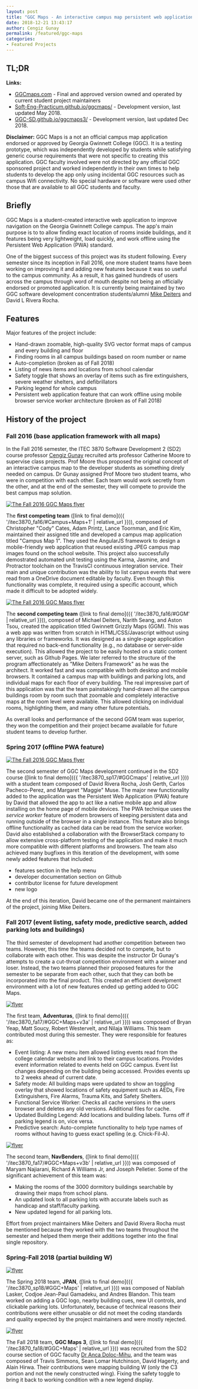 ```yaml
---
layout: post
title: "GGC Maps - An interactive campus map persistent web application"
date: 2018-12-21 13:43:17
author: Cengiz Gunay
permalink: /featured/ggc-maps
categories:
- Featured Projects
---
```


<h2 class="project-title">TL;DR</h2>

**Links:**

- [GGCmaps.com](http://ggcmaps.com) - Final and approved version owned and operated by current student project maintainers
- [Soft-Eng-Practicum.github.io/ggcmaps/](https://soft-eng-practicum.github.io/ggcmaps/) - Development version, last updated May 2018.
- [GGC-SD.github.io/ggcmaps3/](https://ggc-sd.github.io/ggcmaps3/) - Development version, last updated Dec 2018.

**Disclaimer:** GGC Maps is a not an official campus map application
endorsed or approved by Georgia Gwinnett College (GGC). It is a
testing prototype, which was independently developed by students while
satisfying generic course requirements that were not specific to
creating this application. GGC faculty involved were not directed by
any official GGC sponsored project and worked independently in their
own times to help students to develop the app only using incidental
GGC resources such as campus Wifi connectivity. No special hardware or
software were used other those that are available to all GGC students
and faculty.

<h2 class="project-title">Briefly</h2>

GGC Maps is a student-created interactive web application to improve
navigation on the Georgia Gwinnett College campus. The app's main
purpose is to to allow finding exact location of rooms inside
buildings, and it features being very lightweight, load quickly, and
work offline using the Persistent Web Application (PWA) standard.

One of the biggest success of this project was its student
following. Every semester since its inception in Fall 2016, one more
student teams have been working on improving it and adding new
features because it was so useful to the campus community. As a
result, it has gained hundreds of users across the campus through word
of mouth despite not being an officially endorsed or promoted
application. It is currently being maintained by two GGC software
development concentration
students/alumni [Mike Deiters](http://deiters.me) and David
L Rivera Rocha.

<h2 class="project-title">Features</h2>

Major features of the project include:

- Hand-drawn zoomable, high-quality SVG vector format maps of campus
  and every building and floor
- Finding rooms in all campus buildings based on room number or name 
- Auto-completion (broken as of Fall 2018)
- Listing of news items and locations from school calendar
- Safety toggle that shows an overlay of items such as fire
  extinguishers, severe weather shelters, and defibrillators
- Parking legend for whole campus
- Persistent web application feature that can work offline using
  mobile browser service worker architecture (broken as of Fall 2018)

<h2 class="project-title">History of the project</h2>

<h3 class="project-title">Fall 2016 (base application framework with all maps)</h3>

In the Fall 2016 semester, the ITEC 3870 Software Development 2 (SD2)
course professor 
[Cengiz Gunay](http://www.ggc.edu/about-ggc/directory/cengiz-gunay)
recruited arts professor Catherine Moore to supervise class
projects. Prof Moore thus proposed the original concept of an
interactive campus map to the developer students as something direly
needed on campus. Dr Gunay assigned Prof Moore two student teams, who
were in competition with each other. Each team would work secretly
from the other, and at the end of the semester, they will compete to
provide the best campus map solution.

<a id="lightgallery" 
	href="{{ '/itec3870_fa16/images/flyer-campusmaps1.png' | relative_url }}">
<img class="logo-thumb" title="The Fall 2016 GGC Maps flyer" 
	src="{{ '/itec3870_fa16/images/thumb-flyer-campusmaps1.png' | relative_url }}"/></a>

The **first competing team**
([link to final demo]({{ '/itec3870_fa16/#Campus+Maps+1' | relative_url }})),
composed of Christopher "Cody" Cates, Adam Printz, Lance Toornman, and
Eric Kim, maintained their assigned title and developed a campus map
application titled "Campus Map 1". They used the AngularJS framework
to design a mobile-friendly web application that reused existing JPEG
campus map images found on the school website. This project also
successfully demostrated automated unit testing using the Karma,
Jasmine, and Protractor toolchain on the TravisCI continuous
integration service. Their main and unique contribution was the
ability to list campus events that were read from a OneDrive document
editable by faculty. Even though this functionality was complete, it
required using a specific account, which made it difficult to be
adopted widely.

<a id="lightgallery" href="{{ '/itec3870_fa16/images/flyer-GGM.png' | relative_url }}">
<img class="logo-thumb" title="The Fall 2016 GGC Maps flyer" 
	src="{{ '/itec3870_fa16/images/thumb-flyer-GGM.png' | relative_url }}"/></a>

The **second competing team**
([link to final demo]({{ '/itec3870_fa16/#GGM' | relative_url }})), composed
of Michael Deiters, Narith Seang, and Aston Tsou, created the
application titled Gwinnett Grizzly Maps (GGM). This was a web app was
written from scratch in HTML/CSS/Javascript without using any
libraries or frameworks. It was designed as a single-page application
that required no back-end functionality (e.g., no database or
server-side execution). This allowed the project to be easily hosted
on a static content server, such as Github Pages. We later referred to
the structure of the program affectionately as "Mike Deiters
Framework" as he was the architect. It worked fast and was compatible
with both desktop and mobile browsers. It contained a campus map with
buildings and parking lots, and individual maps for each floor of
every building. The real impressive part of this application was that
the team painstakingly hand-drawn all the campus buildings room by
room such that zoomable and completely interactive maps at the room
level were available. This allowed clicking on individual rooms,
highlighting them, and many other future potentials.

As overall looks and performance of the second GGM team was superior,
they won the competition and their project became available for future
student teams to develop further.

<h3 class="project-title">Spring 2017 (offline PWA feature) </h3>

<a id="lightgallery" 
	href="{{ '/itec3870_sp17/images/flyer-ggcmaps.png' | relative_url }}">
<img class="logo-thumb" title="The Fall 2016 GGC Maps flyer" 
	src="{{ '/itec3870_sp17/images/thumb-flyer-ggcmaps.png' | relative_url }}"/></a>

The second semester of GGC Maps development continued in the SD2
course
([link to final demo]({{ '/itec3870_sp17/#GGCmaps' | relative_url }})) with
a student team composed of David Rivera Rocha, Josh Gerth, Carlos
Pacheco-Perez, and Margaret "Maggie" Muse. The major new functionality
added to the application was the Persistent Web Application (PWA)
feature by David that allowed the app to act like a native mobile app
and allow installing on the home page of mobile devices. The PWA
technique uses the _service worker_ feature of modern browsers of
keeping persistent data and running outside of the browser in a single
instance. This feature also brings offline functionality as cached
data can be read from the service worker. David also established a
collaboration with the BrowserStack company to allow extensive
cross-platform testing of the application and make it much more
compatible with different platforms and browsers. The team also
achieved many bugfixes in this iteration of the development, with some
newly added features that included:

- features section in the help menu
- developer documentation section on Github
- contributor license for future development
- new logo

At the end of this iteration, David became one of the permanent
maintainers of the project, joining Mike Deiters.

<h3 class="project-title">Fall 2017 (event listing, safety mode, predictive search, added parking lots and buildings) </h3>

The third semester of development had another competition between two
teams. However, this time the teams decided not to compete, but to
collaborate with each other. This was despite the instructor Dr
Gunay's attempts to create a cut-throat competition environment with a
winner and loser. Instead, the two teams planned their proposed
features for the semester to be separate from each other, such that
they can both be incorporated into the final product. This created an
efficient develpment environment with a lot of new features ended up
getting added to GGC Maps.

<a id="lightgallery" 
	href="{{ '/itec3870_fa17/images/flyer-ggcmaps-adventuras-new.jpg' | relative_url }}">
<img class="logo-thumb" title="flyer" 
	src="{{ '/itec3870_fa17/images/thumb-flyer-ggcmaps-adventuras-new.jpg' | relative_url }}"/></a>

The first team, **Adventuras**,
([link to final demo]({{ '/itec3870_fa17/#GGC+Maps+v3a' | relative_url }}))
was composed of Bryan Yeap, Matt Soucy, Robert Westervelt, and Nilaja
Williams. This team contributed most during this semester. They were
responsible for features as:

- Event listing: A new menu item allowed listing events read from the
  college calendar website and link to their campus
  locations. Provides event information related to events held on GGC
  campus. Event list changes depending on the building being
  accessed. Provides events up to 2 weeks ahead of current date.
- Safety mode: All building maps were updated to show an toggling
  overlay that showed locations of safety equipment such as AEDs, Fire
  Extinguishers, Fire Alarms, Trauma Kits, and Safety Shelters.
- Functional Service Worker: Checks all cache versions in the users
  browser and deletes any old versions. Additional files for cache.
- Updated Building Legend: Add locations and building labels. Turns
  off if parking legend is on, vice versa.
- Predictive search: Auto-complete functionality to help type names of
  rooms without having to guess exact spelling (e.g. Chick-Fil-A).

<a id="lightgallery" 
	href="{{ '/itec3870_fa17/images/flyer-ggcmaps-navbenders.jpg' | relative_url }}">
<img class="logo-thumb" title="flyer" 
	src="{{ '/itec3870_fa17/images/thumb-flyer-ggcmaps-navbenders.jpg' | relative_url }}"/></a>

The second team, **NavBenders**,
([link to final demo]({{ '/itec3870_fa17/#GGC+Maps+v3b' | relative_url }}))
was composed of Maryam Najiarani, Richard A Williams Jr, and Joseph
Pelletier. Some of the significant achievement of this team was:

- Making the rooms of the 3000 dormitory buildings
searchable by drawing their maps from school plans. 
- An updated look to all parking lots with accurate labels such as
handicap and staff/faculty parking. 
- New updated legend for all parking lots.

Effort from project maintainers Mike Deiters and David Rivera Rocha
must be mentioned because they worked with the two teams throughout
the semester and helped them merge their additions together into the
final single repository.

<h3 class="project-title">Spring-Fall 2018 (partial building W) </h3>

<a id="lightgallery" 
	href="{{ '/itec3870_sp18/images/flyer-ggcmaps.png' | relative_url }}">
<img class="logo-thumb" title="flyer" 
	src="{{ '/itec3870_sp18/images/thumb-flyer-ggcmaps.png' | relative_url }}"/></a>

The Spring 2018 team, **JPAN**,
([link to final demo]({{ '/itec3870_sp18/#GGC+Maps' | relative_url }})) was
composed of Nabilah Lasker, Codjoe Jean-Paul Gamadeku, and Andres
Blandon. This team worked on adding a GGC logo, nearby building cues,
new UI controls, and clickable parking lots. Unfortunately, because of
technical reasons their contributions were either unusable or did not
meet the coding standards and quality expected by the project
maintainers and were mostly rejected.

<p style="clear: left;"></p>

<a id="lightgallery" 
	href="{{ '/itec3870_fa18/images/flyer-ggcmaps3.png' | relative_url }}">
<img class="logo-thumb" title="flyer" 
	src="{{ '/itec3870_fa18/images/thumb-flyer-ggcmaps3.png' | relative_url }}"/></a>

The Fall 2018 team, **GGC Maps 3**,
([link to final demo]({{ '/itec3870_fa18/#GGC+Maps' | relative_url }}))
was recruited from the SD2 course section of GGC
faculty
[Dr Anca Doloc-Mihu](http://www.ggc.edu/about-ggc/directory/anca-doloc-mihu),
and the team was composed of Travis Simmons, Sean Lomar Hutchinson,
David Hagerty, and Alain Hirwa. Their contributions were mapping
building W (only the C3 portion and not the newly constructed
wing). Fixing the safety toggle to bring it back to working condition
with a new legend display.

  <!-- lightgallery -->
  <script src="https://cdn.jsdelivr.net/lightgallery/1.3.7/js/lightgallery.min.js"></script>
  <script src="https://cdn.jsdelivr.net/g/lg-zoom"></script>

  <script type="text/javascript">
    $(document).ready(function() {
      // LightGallery
      $("body").lightGallery({
	zoom: true,
	selector: 'a#lightgallery',
	selectWithin: 'body'
      });
    });
  </script>
